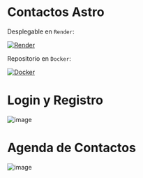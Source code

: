 # Contactos Astro

Desplegable en `Render`:

[![Render](https://img.shields.io/badge/Render-Deploy-blue?logo=render&logoColor=white)](https://contactos-astro.onrender.com)

Repositorio en `Docker`:

[![Docker](https://img.shields.io/badge/Docker-Image-blue?logo=docker&logoColor=white)](https://hub.docker.com/r/wqryx/contactos-astro)
# Login y Registro
![image](https://github.com/user-attachments/assets/72e98c66-b24a-45df-b6ed-b7e13a621c90)
# Agenda de Contactos
![image](https://github.com/user-attachments/assets/d347282f-b26a-4bfd-9e66-c02fb11d07b2)
